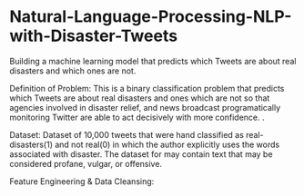 # Natural-Language-Processing-NLP-with-Disaster-Tweets
Building a machine learning model that predicts which Tweets are about real disasters and which ones are not.

Definition of Problem: This is a binary classification problem that predicts which Tweets are about real disasters and ones which are not so that agencies involved in disaster relief, and news broadcast programatically monitoring Twitter are able to act decisively with more confidence.
.

Dataset: Dataset of 10,000 tweets that were hand classified as real-disasters(1) and not real(0) in which the author explicitly uses the words associated with disaster. The dataset for may contain text that may be considered profane, vulgar, or offensive.



Feature Engineering & Data Cleansing: 
